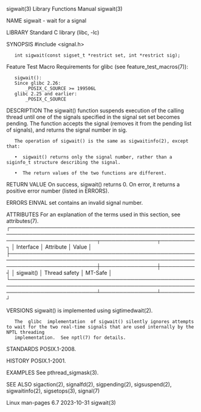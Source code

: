sigwait(3)							   Library Functions Manual							    sigwait(3)

NAME
       sigwait - wait for a signal

LIBRARY
       Standard C library (libc, -lc)

SYNOPSIS
       #include <signal.h>

       int sigwait(const sigset_t *restrict set, int *restrict sig);

   Feature Test Macro Requirements for glibc (see feature_test_macros(7)):

       sigwait():
	   Since glibc 2.26:
	       _POSIX_C_SOURCE >= 199506L
	   glibc 2.25 and earlier:
	       _POSIX_C_SOURCE

DESCRIPTION
       The sigwait() function suspends execution of the calling thread until one of the signals specified in the signal set set becomes pending.  The function
       accepts the signal (removes it from the pending list of signals), and returns the signal number in sig.

       The operation of sigwait() is the same as sigwaitinfo(2), except that:

       •  sigwait() returns only the signal number, rather than a siginfo_t structure describing the signal.

       •  The return values of the two functions are different.

RETURN VALUE
       On success, sigwait() returns 0.	 On error, it returns a positive error number (listed in ERRORS).

ERRORS
       EINVAL set contains an invalid signal number.

ATTRIBUTES
       For an explanation of the terms used in this section, see attributes(7).
       ┌───────────────────────────────────────────────────────────────────────────────────────────────────────────────────────────┬───────────────┬─────────┐
       │ Interface														   │ Attribute	   │ Value   │
       ├───────────────────────────────────────────────────────────────────────────────────────────────────────────────────────────┼───────────────┼─────────┤
       │ sigwait()														   │ Thread safety │ MT-Safe │
       └───────────────────────────────────────────────────────────────────────────────────────────────────────────────────────────┴───────────────┴─────────┘

VERSIONS
       sigwait() is implemented using sigtimedwait(2).

       The  glibc  implementation  of sigwait() silently ignores attempts to wait for the two real-time signals that are used internally by the NPTL threading
       implementation.	See nptl(7) for details.

STANDARDS
       POSIX.1-2008.

HISTORY
       POSIX.1-2001.

EXAMPLES
       See pthread_sigmask(3).

SEE ALSO
       sigaction(2), signalfd(2), sigpending(2), sigsuspend(2), sigwaitinfo(2), sigsetops(3), signal(7)

Linux man-pages 6.7							  2023-10-31								    sigwait(3)

